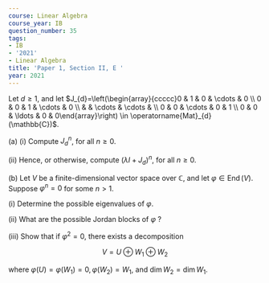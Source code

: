 ```yaml
---
course: Linear Algebra
course_year: IB
question_number: 35
tags:
- IB
- '2021'
- Linear Algebra
title: 'Paper 1, Section II, E '
year: 2021
---
```




Let $d \geqslant 1$, and let $J_{d}=\left(\begin{array}{ccccc}0 & 1 & 0 & \cdots & 0 \\ 0 & 0 & 1 & \cdots & 0 \\ & & \cdots & \cdots & \\ 0 & 0 & \cdots & 0 & 1 \\ 0 & 0 & \ldots & 0 & 0\end{array}\right) \in \operatorname{Mat}_{d}(\mathbb{C})$.

(a) (i) Compute $J_{d}^{n}$, for all $n \geqslant 0$.

(ii) Hence, or otherwise, compute $\left(\lambda I+J_{d}\right)^{n}$, for all $n \geqslant 0$.

(b) Let $V$ be a finite-dimensional vector space over $\mathbb{C}$, and let $\varphi \in \operatorname{End}(V)$. Suppose $\varphi^{n}=0$ for some $n>1$.

(i) Determine the possible eigenvalues of $\varphi$.

(ii) What are the possible Jordan blocks of $\varphi$ ?

(iii) Show that if $\varphi^{2}=0$, there exists a decomposition

$$V=U \oplus W_{1} \oplus W_{2}$$

where $\varphi(U)=\varphi\left(W_{1}\right)=0, \varphi\left(W_{2}\right)=W_{1}$, and $\operatorname{dim} W_{2}=\operatorname{dim} W_{1}$.